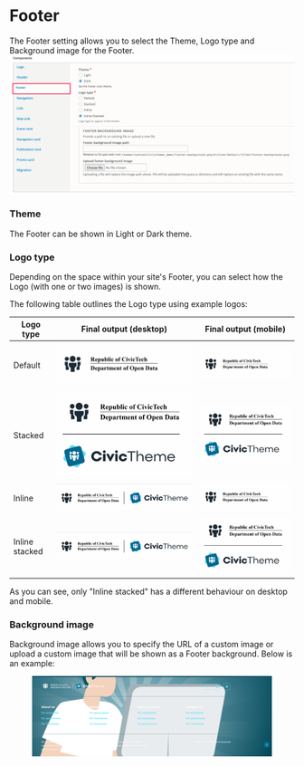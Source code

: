 # Footer

The Footer setting allows you to select the Theme, Logo type and Background image for the Footer.\
![](<../../../.gitbook/assets/de554d48-2a81-44ed-922a-3f6f898cbdc8 (1).png>)

### Theme

The Footer can be shown in Light or Dark theme.

### Logo type <a href="#header-logotype" id="header-logotype"></a>

Depending on the space within your site's Footer, you can select how the Logo (with one or two images) is shown.

The following table outlines the Logo type using example logos:

| **Logo type**  | **Final output (desktop)**                   | **Final output (mobile)**                    |
| -------------- | -------------------------------------------- | -------------------------------------------- |
| Default        | ![](../../../.gitbook/assets/2642903128.png) | ![](../../../.gitbook/assets/2642903128.png) |
| Stacked        | ![](../../../.gitbook/assets/2643329071.png) | ![](../../../.gitbook/assets/2643329071.png) |
| Inline         | ![](../../../.gitbook/assets/2642640970.png) | ![](../../../.gitbook/assets/2642903128.png) |
| Inline stacked | ![](../../../.gitbook/assets/2643329079.png) | ![](../../../.gitbook/assets/2643329071.png) |

As you can see, only "Inline stacked" has a different behaviour on desktop and mobile.

### Background image <a href="#footer-footerbackgroundimage" id="footer-footerbackgroundimage"></a>

Background image allows you to specify the URL of a custom image or upload a custom image that will be shown as a Footer background. Below is an example:

<figure><img src="../../../.gitbook/assets/146fdf21-d0a4-4b4b-9a35-a7b0937933d3.png" alt=""><figcaption></figcaption></figure>


